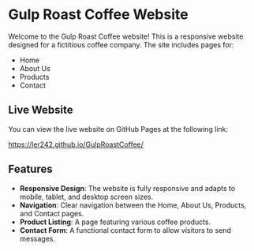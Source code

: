 # Gulp Roast Coffee Website

Welcome to the Gulp Roast Coffee website! This is a responsive website designed for a fictitious coffee company. The site includes pages for:

- Home
- About Us
- Products
- Contact


## Live Website

You can view the live website on GitHub Pages at the following link:

https://ler242.github.io/GulpRoastCoffee/


## Features

- **Responsive Design**: The website is fully responsive and adapts to mobile, tablet, and desktop screen sizes.
- **Navigation**: Clear navigation between the Home, About Us, Products, and Contact pages.
- **Product Listing**: A page featuring various coffee products.
- **Contact Form**: A functional contact form to allow visitors to send messages.
